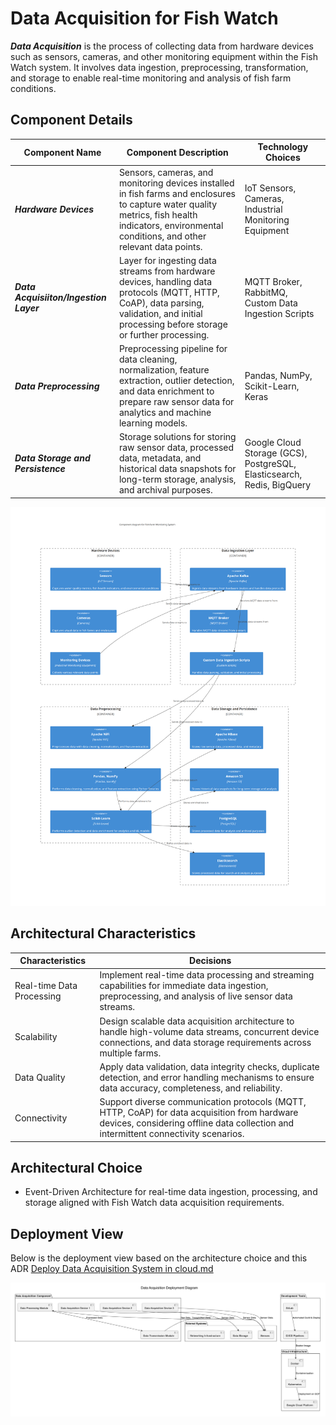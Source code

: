 # Data Acquisition for Fish Watch

***Data Acquisition*** is the process of collecting data from hardware devices such as sensors, cameras, and other monitoring equipment within the Fish Watch system. It involves data ingestion, preprocessing, transformation, and storage to enable real-time monitoring and analysis of fish farm conditions.

## Component Details

| Component Name  | Component Description | Technology Choices |
| ------------- | ------------- | ------------- |
| ***Hardware Devices***  | Sensors, cameras, and monitoring devices installed in fish farms and enclosures to capture water quality metrics, fish health indicators, environmental conditions, and other relevant data points. | IoT Sensors, Cameras, Industrial Monitoring Equipment |
| ***Data Acquisiiton/Ingestion Layer***  | Layer for ingesting data streams from hardware devices, handling data protocols (MQTT, HTTP, CoAP), data parsing, validation, and initial processing before storage or further processing. | MQTT Broker, RabbitMQ, Custom Data Ingestion Scripts |
| ***Data Preprocessing***  | Preprocessing pipeline for data cleaning, normalization, feature extraction, outlier detection, and data enrichment to prepare raw sensor data for analytics and machine learning models. | Pandas, NumPy, Scikit-Learn, Keras |
| ***Data Storage and Persistence***  | Storage solutions for storing raw sensor data, processed data, metadata, and historical data snapshots for long-term storage, analysis, and archival purposes. | Google Cloud Storage (GCS), PostgreSQL, Elasticsearch, Redis, BigQuery |

![Data Acquisition Component Diagram](../Assets/components/Data-Acquisition.png)

## Architectural Characteristics

| Characteristics  | Decisions |
| ------------- | ------------- |
| Real-time Data Processing  | Implement real-time data processing and streaming capabilities for immediate data ingestion, preprocessing, and analysis of live sensor data streams. |
| Scalability  | Design scalable data acquisition architecture to handle high-volume data streams, concurrent device connections, and data storage requirements across multiple farms. |
| Data Quality  | Apply data validation, data integrity checks, duplicate detection, and error handling mechanisms to ensure data accuracy, completeness, and reliability. |
| Connectivity  | Support diverse communication protocols (MQTT, HTTP, CoAP) for data acquisition from hardware devices, considering offline data collection and intermittent connectivity scenarios. |

## Architectural Choice

- Event-Driven Architecture for real-time data ingestion, processing, and storage aligned with Fish Watch data acquisition requirements.

## Deployment View
Below is the deployment view based on the architecture choice and this ADR [Deploy Data Acquisition System in cloud.md](../ADRs/014-deployment-strategy.md)

![Data Acquisition Deployment View](../Assets/deployment/DataAcquisition.png)
